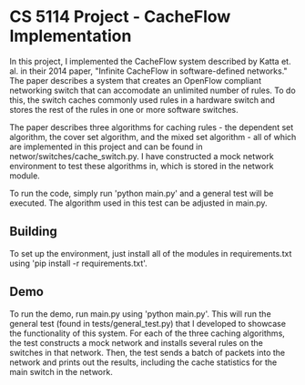 # CS 5114 Project - CacheFlow Implementation

In this project, I implemented the CacheFlow system described by Katta et. al. in their 2014 paper, "Infinite CacheFlow in software-defined networks." The paper describes a system that creates an OpenFlow compliant networking switch that can accomodate an unlimited number of rules. To do this, the switch caches commonly used rules in a hardware switch and stores the rest of the rules in one or more software switches.

The paper describes three algorithms for caching rules - the dependent set algorithm, the cover set algorithm, and the mixed set algorithm - all of which are implemented in this project and can be found in networ/switches/cache_switch.py. I have constructed a mock network environment to test these algorithms in, which is stored in the network module.

To run the code, simply run 'python main.py' and a general test will be executed. The algorithm used in this test can be adjusted in main.py.

## Building

To set up the environment, just install all of the modules in requirements.txt using 'pip install -r requirements.txt'.

## Demo

To run the demo, run main.py using 'python main.py'. This will run the general test (found in tests/general_test.py) that I developed to showcase the functionality of this system. For each of the three caching algorithms, the test constructs a mock network and installs several rules on the switches in that network. Then, the test sends a batch of packets into the network and prints out the results, including the cache statistics for the main switch in the network.
